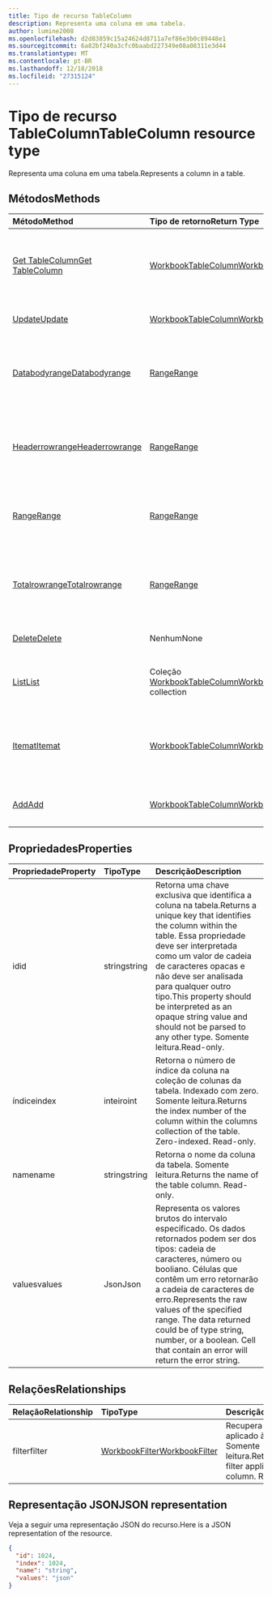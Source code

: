 ```yaml
---
title: Tipo de recurso TableColumn
description: Representa uma coluna em uma tabela.
author: lumine2008
ms.openlocfilehash: d2d83859c15a24624d8711a7ef86e3b0c89448e1
ms.sourcegitcommit: 6a82bf240a3cfc0baabd227349e08a08311e3d44
ms.translationtype: MT
ms.contentlocale: pt-BR
ms.lasthandoff: 12/18/2018
ms.locfileid: "27315124"
---
```

# <a name="tablecolumn-resource-type"></a><span data-ttu-id="9b8ad-103">Tipo de recurso TableColumn</span><span class="sxs-lookup"><span data-stu-id="9b8ad-103">TableColumn resource type</span></span>

<span data-ttu-id="9b8ad-104">Representa uma coluna em uma tabela.</span><span class="sxs-lookup"><span data-stu-id="9b8ad-104">Represents a column in a table.</span></span>


## <a name="methods"></a><span data-ttu-id="9b8ad-105">Métodos</span><span class="sxs-lookup"><span data-stu-id="9b8ad-105">Methods</span></span>

| <span data-ttu-id="9b8ad-106">Método</span><span class="sxs-lookup"><span data-stu-id="9b8ad-106">Method</span></span>           | <span data-ttu-id="9b8ad-107">Tipo de retorno</span><span class="sxs-lookup"><span data-stu-id="9b8ad-107">Return Type</span></span>    |<span data-ttu-id="9b8ad-108">Descrição</span><span class="sxs-lookup"><span data-stu-id="9b8ad-108">Description</span></span>|
|:---------------|:--------|:----------|
|[<span data-ttu-id="9b8ad-109">Get TableColumn</span><span class="sxs-lookup"><span data-stu-id="9b8ad-109">Get TableColumn</span></span>](../api/tablecolumn-get.md) | [<span data-ttu-id="9b8ad-110">WorkbookTableColumn</span><span class="sxs-lookup"><span data-stu-id="9b8ad-110">WorkbookTableColumn</span></span>](tablecolumn.md) |<span data-ttu-id="9b8ad-111">Leia as propriedades e os relacionamentos do objeto tableColumn.</span><span class="sxs-lookup"><span data-stu-id="9b8ad-111">Read properties and relationships of tableColumn object.</span></span>|
|[<span data-ttu-id="9b8ad-112">Update</span><span class="sxs-lookup"><span data-stu-id="9b8ad-112">Update</span></span>](../api/tablecolumn-update.md) | [<span data-ttu-id="9b8ad-113">WorkbookTableColumn</span><span class="sxs-lookup"><span data-stu-id="9b8ad-113">WorkbookTableColumn</span></span>](tablecolumn.md) |<span data-ttu-id="9b8ad-114">Atualize o objeto TableColumn.</span><span class="sxs-lookup"><span data-stu-id="9b8ad-114">Update TableColumn object.</span></span> |
|[<span data-ttu-id="9b8ad-115">Databodyrange</span><span class="sxs-lookup"><span data-stu-id="9b8ad-115">Databodyrange</span></span>](../api/tablecolumn-databodyrange.md)|[<span data-ttu-id="9b8ad-116">Range</span><span class="sxs-lookup"><span data-stu-id="9b8ad-116">Range</span></span>](range.md)|<span data-ttu-id="9b8ad-117">Obtém o objeto de intervalo associado ao corpo de dados da coluna.</span><span class="sxs-lookup"><span data-stu-id="9b8ad-117">Gets the range object associated with the data body of the column.</span></span>|
|[<span data-ttu-id="9b8ad-118">Headerrowrange</span><span class="sxs-lookup"><span data-stu-id="9b8ad-118">Headerrowrange</span></span>](../api/tablecolumn-headerrowrange.md)|[<span data-ttu-id="9b8ad-119">Range</span><span class="sxs-lookup"><span data-stu-id="9b8ad-119">Range</span></span>](range.md)|<span data-ttu-id="9b8ad-120">Obtém o objeto de intervalo associado à linha de cabeçalho da coluna.</span><span class="sxs-lookup"><span data-stu-id="9b8ad-120">Gets the range object associated with the header row of the column.</span></span>|
|[<span data-ttu-id="9b8ad-121">Range</span><span class="sxs-lookup"><span data-stu-id="9b8ad-121">Range</span></span>](../api/tablecolumn-range.md)|[<span data-ttu-id="9b8ad-122">Range</span><span class="sxs-lookup"><span data-stu-id="9b8ad-122">Range</span></span>](range.md)|<span data-ttu-id="9b8ad-123">Obtém o objeto de intervalo associado a toda a coluna.</span><span class="sxs-lookup"><span data-stu-id="9b8ad-123">Gets the range object associated with the entire column.</span></span>|
|[<span data-ttu-id="9b8ad-124">Totalrowrange</span><span class="sxs-lookup"><span data-stu-id="9b8ad-124">Totalrowrange</span></span>](../api/tablecolumn-totalrowrange.md)|[<span data-ttu-id="9b8ad-125">Range</span><span class="sxs-lookup"><span data-stu-id="9b8ad-125">Range</span></span>](range.md)|<span data-ttu-id="9b8ad-126">Obtém o objeto de intervalo associado à linha de totais da coluna.</span><span class="sxs-lookup"><span data-stu-id="9b8ad-126">Gets the range object associated with the totals row of the column.</span></span>|
|[<span data-ttu-id="9b8ad-127">Delete</span><span class="sxs-lookup"><span data-stu-id="9b8ad-127">Delete</span></span>](../api/tablecolumn-delete.md)|<span data-ttu-id="9b8ad-128">Nenhum</span><span class="sxs-lookup"><span data-stu-id="9b8ad-128">None</span></span>|<span data-ttu-id="9b8ad-129">Exclui a coluna da tabela.</span><span class="sxs-lookup"><span data-stu-id="9b8ad-129">Deletes the column from the table.</span></span>|
|[<span data-ttu-id="9b8ad-130">List</span><span class="sxs-lookup"><span data-stu-id="9b8ad-130">List</span></span>](../api/tablecolumn-list.md) | <span data-ttu-id="9b8ad-131">Coleção [WorkbookTableColumn](tablecolumn.md)</span><span class="sxs-lookup"><span data-stu-id="9b8ad-131">[WorkbookTableColumn](tablecolumn.md) collection</span></span> |<span data-ttu-id="9b8ad-132">Obtenha uma coleção de objetos tableColumn.</span><span class="sxs-lookup"><span data-stu-id="9b8ad-132">Get tableColumn object collection.</span></span> |
|[<span data-ttu-id="9b8ad-133">Itemat</span><span class="sxs-lookup"><span data-stu-id="9b8ad-133">Itemat</span></span>](../api/tablecolumncollection-itemat.md)|[<span data-ttu-id="9b8ad-134">WorkbookTableColumn</span><span class="sxs-lookup"><span data-stu-id="9b8ad-134">WorkbookTableColumn</span></span>](tablecolumn.md)|<span data-ttu-id="9b8ad-135">Obtém uma coluna com base em sua posição na coleção.</span><span class="sxs-lookup"><span data-stu-id="9b8ad-135">Gets a column based on its position in the collection.</span></span>|
|[<span data-ttu-id="9b8ad-136">Add</span><span class="sxs-lookup"><span data-stu-id="9b8ad-136">Add</span></span>](../api/tablecolumncollection-add.md)|[<span data-ttu-id="9b8ad-137">WorkbookTableColumn</span><span class="sxs-lookup"><span data-stu-id="9b8ad-137">WorkbookTableColumn</span></span>](tablecolumn.md)|<span data-ttu-id="9b8ad-138">Adiciona uma nova coluna à tabela.</span><span class="sxs-lookup"><span data-stu-id="9b8ad-138">Adds a new column to the table.</span></span>|

## <a name="properties"></a><span data-ttu-id="9b8ad-139">Propriedades</span><span class="sxs-lookup"><span data-stu-id="9b8ad-139">Properties</span></span>
| <span data-ttu-id="9b8ad-140">Propriedade</span><span class="sxs-lookup"><span data-stu-id="9b8ad-140">Property</span></span>     | <span data-ttu-id="9b8ad-141">Tipo</span><span class="sxs-lookup"><span data-stu-id="9b8ad-141">Type</span></span>   |<span data-ttu-id="9b8ad-142">Descrição</span><span class="sxs-lookup"><span data-stu-id="9b8ad-142">Description</span></span>|
|:---------------|:--------|:----------|
|<span data-ttu-id="9b8ad-143">id</span><span class="sxs-lookup"><span data-stu-id="9b8ad-143">id</span></span>|<span data-ttu-id="9b8ad-144">string</span><span class="sxs-lookup"><span data-stu-id="9b8ad-144">string</span></span>|<span data-ttu-id="9b8ad-145">Retorna uma chave exclusiva que identifica a coluna na tabela.</span><span class="sxs-lookup"><span data-stu-id="9b8ad-145">Returns a unique key that identifies the column within the table.</span></span> <span data-ttu-id="9b8ad-146">Essa propriedade deve ser interpretada como um valor de cadeia de caracteres opacas e não deve ser analisada para qualquer outro tipo.</span><span class="sxs-lookup"><span data-stu-id="9b8ad-146">This property should be interpreted as an opaque string value and should not be parsed to any other type.</span></span> <span data-ttu-id="9b8ad-147">Somente leitura.</span><span class="sxs-lookup"><span data-stu-id="9b8ad-147">Read-only.</span></span>|
|<span data-ttu-id="9b8ad-148">índice</span><span class="sxs-lookup"><span data-stu-id="9b8ad-148">index</span></span>|<span data-ttu-id="9b8ad-149">inteiro</span><span class="sxs-lookup"><span data-stu-id="9b8ad-149">int</span></span>|<span data-ttu-id="9b8ad-p102">Retorna o número de índice da coluna na coleção de colunas da tabela. Indexado com zero. Somente leitura.</span><span class="sxs-lookup"><span data-stu-id="9b8ad-p102">Returns the index number of the column within the columns collection of the table. Zero-indexed. Read-only.</span></span>|
|<span data-ttu-id="9b8ad-153">name</span><span class="sxs-lookup"><span data-stu-id="9b8ad-153">name</span></span>|<span data-ttu-id="9b8ad-154">string</span><span class="sxs-lookup"><span data-stu-id="9b8ad-154">string</span></span>|<span data-ttu-id="9b8ad-p103">Retorna o nome da coluna da tabela. Somente leitura.</span><span class="sxs-lookup"><span data-stu-id="9b8ad-p103">Returns the name of the table column. Read-only.</span></span>|
|<span data-ttu-id="9b8ad-157">values</span><span class="sxs-lookup"><span data-stu-id="9b8ad-157">values</span></span>|<span data-ttu-id="9b8ad-158">Json</span><span class="sxs-lookup"><span data-stu-id="9b8ad-158">Json</span></span>|<span data-ttu-id="9b8ad-p104">Representa os valores brutos do intervalo especificado. Os dados retornados podem ser dos tipos: cadeia de caracteres, número ou booliano. Células que contêm um erro retornarão a cadeia de caracteres de erro.</span><span class="sxs-lookup"><span data-stu-id="9b8ad-p104">Represents the raw values of the specified range. The data returned could be of type string, number, or a boolean. Cell that contain an error will return the error string.</span></span>|

## <a name="relationships"></a><span data-ttu-id="9b8ad-162">Relações</span><span class="sxs-lookup"><span data-stu-id="9b8ad-162">Relationships</span></span>
| <span data-ttu-id="9b8ad-163">Relação</span><span class="sxs-lookup"><span data-stu-id="9b8ad-163">Relationship</span></span> | <span data-ttu-id="9b8ad-164">Tipo</span><span class="sxs-lookup"><span data-stu-id="9b8ad-164">Type</span></span>   |<span data-ttu-id="9b8ad-165">Descrição</span><span class="sxs-lookup"><span data-stu-id="9b8ad-165">Description</span></span>|
|:---------------|:--------|:----------|
|<span data-ttu-id="9b8ad-166">filter</span><span class="sxs-lookup"><span data-stu-id="9b8ad-166">filter</span></span>|[<span data-ttu-id="9b8ad-167">WorkbookFilter</span><span class="sxs-lookup"><span data-stu-id="9b8ad-167">WorkbookFilter</span></span>](filter.md)|<span data-ttu-id="9b8ad-p105">Recupera o filtro aplicado à coluna. Somente leitura.</span><span class="sxs-lookup"><span data-stu-id="9b8ad-p105">Retrieve the filter applied to the column. Read-only.</span></span>|

## <a name="json-representation"></a><span data-ttu-id="9b8ad-170">Representação JSON</span><span class="sxs-lookup"><span data-stu-id="9b8ad-170">JSON representation</span></span>

<span data-ttu-id="9b8ad-171">Veja a seguir uma representação JSON do recurso.</span><span class="sxs-lookup"><span data-stu-id="9b8ad-171">Here is a JSON representation of the resource.</span></span>

<!--{
  "blockType": "resource",
  "optionalProperties": [],
  "keyProperty": "id",
  "baseType": "microsoft.graph.entity",
  "@odata.type": "microsoft.graph.workbookTableColumn"
}-->

```json
{
  "id": 1024,
  "index": 1024,
  "name": "string",
  "values": "json"
}

```

<!-- uuid: 8fcb5dbc-d5aa-4681-8e31-b001d5168d79
2015-10-25 14:57:30 UTC -->
<!-- {
  "type": "#page.annotation",
  "description": "TableColumn resource",
  "keywords": "",
  "section": "documentation",
  "tocPath": ""
}-->
